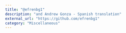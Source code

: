 ```yaml
---
title: "@efrenbg1"
description: "and Andrew Gonza - Spanish translation"
external_url: "https://github.com/efrenbg1"
category: "Miscellaneous"
---
```

